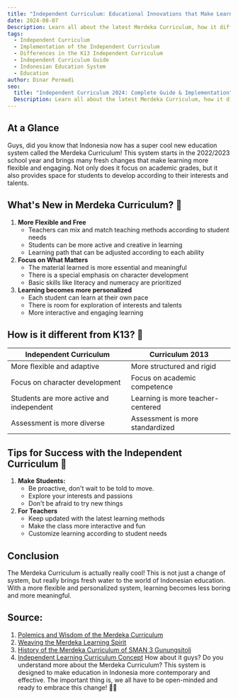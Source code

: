 ```yaml
---
title: "Independent Curriculum: Educational Innovations that Make Learning More Fun! 🎓"
date: 2024-08-07
Description: Learn all about the latest Merdeka Curriculum, how it differs from K13, how to implement it, and the benefits for students & teachers. Complete update 2024!
tags:
  - Independent Curriculum
  - Implementation of the Independent Curriculum
  - Differences in the K13 Independent Curriculum
  - Independent Curriculum Guide
  - Indonesian Education System
  - Education
author: Dinar Permadi
seo:
  title: "Independent Curriculum 2024: Complete Guide & Implementation"
  Description: Learn all about the latest Merdeka Curriculum, how it differs from K13, how to implement, and the benefits for students & teachers. Complete update 2024!
---
```


## At a Glance
Guys, did you know that Indonesia now has a super cool new education system called the Merdeka Curriculum! This system starts in the 2022/2023 school year and brings many fresh changes that make learning more flexible and engaging. Not only does it focus on academic grades, but it also provides space for students to develop according to their interests and talents.

## What's New in Merdeka Curriculum? 🤔
1. **More Flexible and Free**
    - Teachers can mix and match teaching methods according to student needs
    - Students can be more active and creative in learning
    - Learning path that can be adjusted according to each ability
2. **Focus on What Matters**
    - The material learned is more essential and meaningful
    - There is a special emphasis on character development
    - Basic skills like literacy and numeracy are prioritized
3. **Learning becomes more personalized**
    - Each student can learn at their own pace
    - There is room for exploration of interests and talents
    - More interactive and engaging learning

## How is it different from K13? 👀
| Independent Curriculum | Curriculum 2013
| --- | --- |
| More flexible and adaptive | More structured and rigid |
| Focus on character development | Focus on academic competence |
| Students are more active and independent | Learning is more teacher-centered |
| Assessment is more diverse | Assessment is more standardized |

## Tips for Success with the Independent Curriculum 💪
1. **Make Students:**
    - Be proactive, don't wait to be told to move.
    - Explore your interests and passions
    - Don't be afraid to try new things
2. **For Teachers**
    - Keep updated with the latest learning methods
    - Make the class more interactive and fun
    - Customize learning according to student needs

## Conclusion
The Merdeka Curriculum is actually really cool! This is not just a change of system, but really brings fresh water to the world of Indonesian education. With a more flexible and personalized system, learning becomes less boring and more meaningful.

## Source:
1. [Polemics and Wisdom of the Merdeka Curriculum](https://kumparan.com/maulano-barontuko/polemik-dan-hikmah-kurikulum-merdeka-pada-mata-pelajaran-sejarah-1zU4FQLABF2)
2. [Weaving the Merdeka Learning Spirit](https://willyrenandya.com/weaving-the-merdeka-belajar-spirit-into-elt-classrooms/)
3. [History of the Merdeka Curriculum of SMAN 3 Gunungsitoli](https://www.sman3gusit.sch.id/akademik/kurikulum/sejarah-kurikulum-merdeka)
4. [Independent Learning Curriculum Concept](https://www.smkn1mirisragen.sch.id/read/380/konsep-kurikulum-merdeka-belajar)
How about it guys? Do you understand more about the Merdeka Curriculum? This system is designed to make education in Indonesia more contemporary and effective. The important thing is, we all have to be open-minded and ready to embrace this change! 🚀✨

